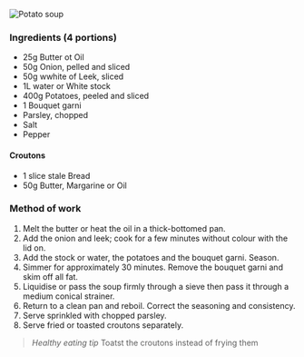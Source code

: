 ![Potato soup](resource:assets/images/stocksoupssauces/potato_soup.png)
### **Ingredients (4 portions)**
- 25g Butter ot Oil
- 50g Onion, pelled and sliced
- 50g wwhite of Leek, sliced
- 1L water or White stock
- 400g Potatoes, peeled and sliced
- 1 Bouquet garni
- Parsley, chopped
- Salt
- Pepper

#### **Croutons**
- 1 slice stale Bread
- 50g Butter, Margarine or Oil

### **Method of work**
1. Melt the butter or heat the oil in a thick-bottomed
pan.
2. Add the onion and leek; cook for a few minutes
without colour with the lid on.
3. Add the stock or water, the potatoes and the
bouquet garni. Season.
4. Simmer for approximately 30 minutes. Remove
the bouquet garni and skim off all fat.
5. Liquidise or pass the soup firmly through a sieve
then pass it through a medium conical strainer.
6. Return to a clean pan and reboil. Correct the
seasoning and consistency.
7. Serve sprinkled with chopped parsley.
8. Serve fried or toasted croutons separately.

> *Healthy eating tip*
> Toatst the croutons instead of frying them
